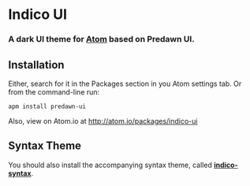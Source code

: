 # Indico UI

### A dark UI theme for [Atom](https://atom.io/packages/indico-ui) based on Predawn UI.

## Installation

Either, search for it in the Packages section in you Atom settings tab. Or from the command-line run:

	apm install predawn-ui

Also, view on Atom.io at http://atom.io/packages/indico-ui

## Syntax Theme
You should also install the accompanying syntax theme, called [**indico-syntax**](https://github.com/IndicoDataSolutions/indico-syntax).

